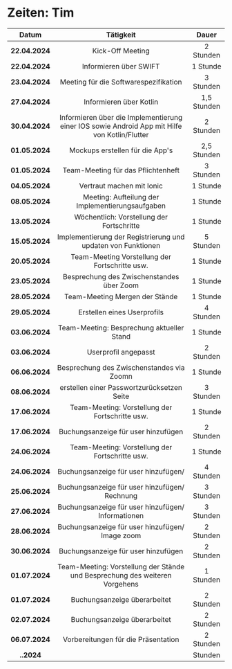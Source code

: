 # Zeiten: Tim

|     Datum      |             Tätigkeit             |   Dauer   |
| :------------: | :-------------------------------: | :-------: |
| **22.04.2024** | Kick-Off Meeting                                         | 2 Stunden  |
| **22.04.2024** | Informieren über SWIFT                                   | 1 Stunde   |
| **23.04.2024** | Meeting für die Softwarespezifikation                    | 3 Stunden  |
| **27.04.2024** | Informieren über Kotlin                                  | 1,5 Stunden|
| **30.04.2024** | Informieren über die Implementierung einer IOS sowie Android App mit Hilfe von Kotlin/Flutter    | 2 Stunden  |
| **01.05.2024** | Mockups erstellen für die App's                          | 2,5 Stunden|
| **01.05.2024** | Team-Meeting für das Pflichtenheft                       | 3 Stunden  |
| **04.05.2024** | Vertraut machen mit Ionic                                | 1 Stunde   |
| **08.05.2024** | Meeting: Aufteilung der Implementierungsaufgaben         | 1 Stunde   |
| **13.05.2024** | Wöchentlich: Vorstellung der Fortschritte                | 1 Stunde   |
| **15.05.2024** | Implementierung der Registrierung und updaten von Funktionen  | 5 Stunden  |
| **20.05.2024** | Team-Meeting Vorstellung der Fortschritte usw.           | 1 Stunde   |
| **23.05.2024** | Besprechung des Zwischenstandes über Zoom                | 1 Stunde   |
| **28.05.2024** | Team-Meeting Mergen der Stände                           | 1 Stunde   |
| **29.05.2024** | Erstellen eines Userprofils                              | 4 Stunden  |
| **03.06.2024** | Team-Meeting: Besprechung aktueller Stand                | 1 Stunde   |
| **03.06.2024** | Userprofil angepasst                                     | 2 Stunden  |
| **06.06.2024** | Besprechung des Zwischenstandes via Zoomn                | 1 Stunde   |
| **08.06.2024** | erstellen einer Passwortzurücksetzen Seite               | 3 Stunden  |
| **17.06.2024** | Team-Meeting: Vorstellung der Fortschritte usw.          | 1 Stunde   |
| **17.06.2024** | Buchungsanzeige für user hinzufügen                      | 2 Stunden  |
| **24.06.2024** | Team-Meeting: Vorstellung der Fortschritte usw.          | 1 Stunde   |
| **24.06.2024** | Buchungsanzeige für user hinzufügen/                     | 4 Stunden  |
| **25.06.2024** | Buchungsanzeige für user hinzufügen/ Rechnung            | 3 Stunden  |
| **27.06.2024** | Buchungsanzeige für user hinzufügen/ Informationen       | 3 Stunden  |
| **28.06.2024** | Buchungsanzeige für user hinzufügen/ Image zoom          | 2 Stunden  |
| **30.06.2024** | Buchungsanzeige für user hinzufügen                      | 2 Stunden  |
| **01.07.2024** | Team-Meeting: Vorstellung der Stände und Besprechung des weiteren Vorgehens | 1 Stunden  |
| **01.07.2024** | Buchungsanzeige überarbeitet                             | 2 Stunden  |
| **02.07.2024** | Buchungsanzeige überarbeitet                             | 2 Stunden  |
| **06.07.2024** | Vorbereitungen für die Präsentation                      | 2 Stunden  |
|   **..2024**   |                                                          |  Stunden   |
